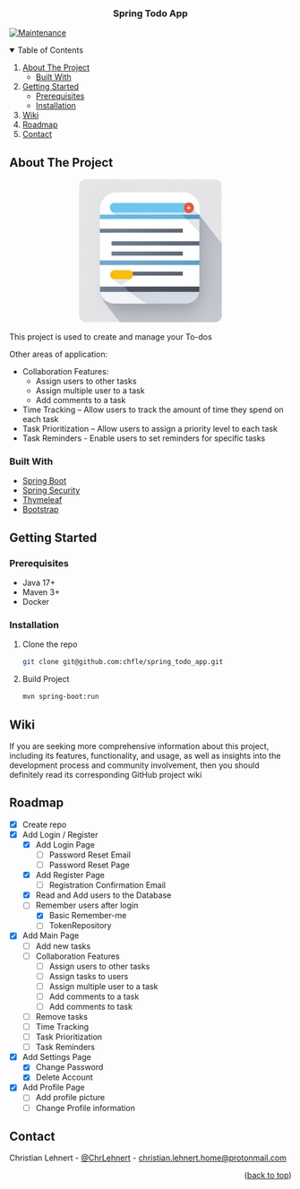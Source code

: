 <div align="center">
<h3 align="center">Spring Todo App</h3>
</div>

[![Maintenance](https://img.shields.io/badge/Maintained%3F-yes-green.svg)](https://github.com/chfle/spring_todo_app/graphs/commit-activity)

<!-- TABLE OF CONTENTS -->
<details open=true>
  <summary>Table of Contents</summary>
  <ol>
    <li>
      <a href="#about-the-project">About The Project</a>
      <ul>
        <li><a href="#built-with">Built With</a></li>
      </ul>
    </li>
    <li>
      <a href="#getting-started">Getting Started</a>
      <ul>
        <li><a href="#prerequisites">Prerequisites</a></li>
        <li><a href="#installation">Installation</a></li>
      </ul>
    </li>
    <li><a href="#wiki">Wiki</a></li>
    <li><a href="#roadmap">Roadmap</a></li>
    <li><a href="#contact">Contact</a></li>
  </ol>
</details>

<!-- ABOUT THE PROJECT -->

## About The Project

<p align="center">
<img src="readme/images/app.png" alt="project image">
</p>

This project is used to create and manage your To-dos

Other areas of application:

- Collaboration Features:
    - Assign users to other tasks
    - Assign multiple user to a task
    - Add comments to a task
- Time Tracking – Allow users to track the amount of time they spend on each task
- Task Prioritization – Allow users to assign a priority level to each task
- Task Reminders - Enable users to set reminders for specific tasks

### Built With

* [Spring Boot](https://spring.io/projects/spring-boot)
* [Spring Security](https://spring.io/projects/spring-security)
* [Thymeleaf](https://www.thymeleaf.org/)
* [Bootstrap](https://getbootstrap.com/docs/5.0/getting-started/introduction/)

<!-- GETTING STARTED -->

## Getting Started

### Prerequisites

* Java 17+
* Maven 3+
* Docker

### Installation

1. Clone the repo
   ```sh
   git clone git@github.com:chfle/spring_todo_app.git
   ```
2. Build Project
   ```sh
   mvn spring-boot:run

## Wiki

If you are seeking more comprehensive information about this project, including its features, functionality, and usage,
as well as insights into the development process and community involvement, then you should definitely read its
corresponding GitHub project wiki

## Roadmap

- [X] Create repo
- [X] Add Login / Register
    - [X] Add Login Page
      - [ ] Password Reset Email 
      - [ ] Password Reset Page
    - [X] Add Register Page
        - [ ] Registration Confirmation Email
    - [X] Read and Add users to the Database
    - [ ] Remember users after login
        - [x] Basic Remember-me
        - [ ] TokenRepository
- [X] Add Main Page
    - [ ] Add new tasks
    - [ ] Collaboration Features
        - [ ] Assign users to other tasks
        - [ ] Assign tasks to users
        - [ ] Assign multiple user to a task
        - [ ] Add comments to a task
        - [ ] Add comments to task
    - [ ] Remove tasks
    - [ ] Time Tracking
    - [ ] Task Prioritization
    - [ ] Task Reminders
- [X] Add Settings Page
    - [x] Change Password
    - [x] Delete Account
- [X] Add Profile Page
    - [ ] Add profile picture
    - [ ] Change Profile information

<!-- CONTACT -->

## Contact

Christian
Lehnert - [@ChrLehnert](https://twitter.com/ChrLehnert) - <a href="mailto:christian.lehnert.home@protonmail.com">
christian.lehnert.home@protonmail.com</a>

<p align="right">(<a href="#top">back to top</a>)</p>
